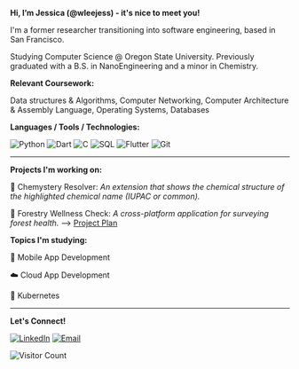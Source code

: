 **Hi, I’m Jessica (@wleejess) - it's nice to meet you!**

I'm a former researcher transitioning into software engineering, based in San Francisco.

Studying Computer Science @ Oregon State University. Previously graduated with a B.S. in NanoEngineering and a minor in Chemistry.

**Relevant Coursework:**

Data structures & Algorithms, Computer Networking, Computer Architecture & Assembly Language, Operating Systems, Databases

**Languages / Tools / Technologies:**

![Python](https://img.shields.io/badge/-Python-3776AB?style=flat&logo=python&logoColor=white)
![Dart](https://img.shields.io/badge/-Dart-0175C2?style=flat&logo=dart&logoColor=white)
![C](https://img.shields.io/badge/-C-A8B9CC?style=flat&logo=c&logoColor=white)
![SQL](https://img.shields.io/badge/-SQL-4479A1?style=flat&logo=mysql&logoColor=white)
![Flutter](https://img.shields.io/badge/-Flutter-02569B?style=flat&logo=flutter&logoColor=white)
![Git](https://img.shields.io/badge/-Git-F05032?style=flat&logo=git&logoColor=white)

---

**Projects I'm working on:**

  🧪 Chemystery Resolver: _An extension that shows the chemical structure of the highlighted chemical name (IUPAC or common)._ 

  🍃 Forestry Wellness Check: _A cross-platform application for surveying forest health._ ⟶ [Project Plan](https://skywired.notion.site/CS467-Forest-Wellness-Checkup-cdbd77536d5f48a9bf8fd56416e8a069)

**Topics I'm studying:**

  📱 Mobile App Development

  ☁️ Cloud App Development

  🚀 Kubernetes

--- 

**Let's Connect!**

[![LinkedIn](https://img.shields.io/badge/-LinkedIn-0077B5?style=flat&logo=linkedin&logoColor=white)](https://www.linkedin.com/in/wleejessica/)
[![Email](https://img.shields.io/badge/-Email-D14836?style=flat&logo=gmail&logoColor=white)](mailto:jess.wslee@gmail.com)

![Visitor Count](https://hits.dwyl.com/wleejess/wleejess.svg)

<!---
skywired/skywired is a ✨ special ✨ repository because its `README.md` (this file) appears on your GitHub profile.
You can click the Preview link to take a look at your changes.
--->
